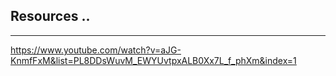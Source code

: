 ## Resources ..

---

https://www.youtube.com/watch?v=aJG-KnmfFxM&list=PL8DDsWuvM_EWYUvtpxALB0Xx7L_f_phXm&index=1
